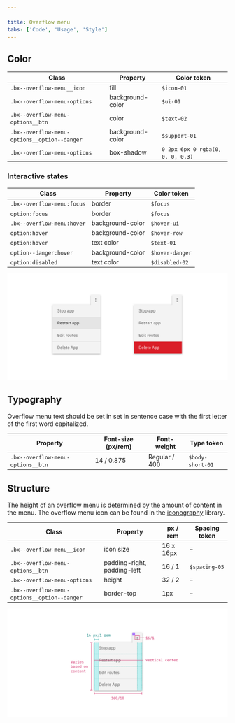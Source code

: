 ```yaml
---

title: Overflow menu
tabs: ['Code', 'Usage', 'Style']
---
```


## Color

| Class                                              | Property         | Color token   |
| -------------------------------------------------- | ---------------- | ------------- |
| `.bx--overflow-menu__icon`                         | fill             | `$icon-01`    |
| `.bx--overflow-menu-options`                       | background-color | `$ui-01`      |
| `.bx--overflow-menu-options__btn`                  | color            | `$text-02`    |
| `.bx--overflow-menu-options__option--danger`       | background-color | `$support-01` |
| `.bx--overflow-menu-options`                       | box-shadow       | `0 2px 6px 0 rgba(0, 0, 0, 0.3)` |

### Interactive states

| Class                                              | Property         | Color token   |
| -------------------------------------------------- | ---------------- | ------------- |
| `.bx--overflow-menu:focus`                         | border           | `$focus`      |
| `option:focus`                                     | border           | `$focus`      |
| `.bx--overflow-menu:hover`                         | background-color | `$hover-ui `  |
| `option:hover`                                     | background-color | `$hover-row ` |
| `option:hover`                                     | text color       | `$text-01`    |
| `option--danger:hover`                             | background-color | `$hover-danger`|
| `option:disabled`                                  | text color       | `$disabled-02`|

<image-component fixed="default" caption="Text and warning hover examples for overflow menu">

![Overflow menu text hover example](images/overflow-menu-style-1.png)

</image-component>

## Typography

Overflow menu text should be set in set in sentence case with the first letter of the first word capitalized.

| Property                          | Font-size (px/rem) | Font-weight   | Type token       |
| --------------------------------- | ------------------ | ------------- | ---------------- |
| `.bx--overflow-menu-options__btn` | 14 / 0.875         | Regular / 400 | `$body-short-01` |

## Structure

The height of an overflow menu is determined by the amount of content in the menu. The overflow menu icon can be found in the [iconography](/style/iconography/library) library.

| Class                                        | Property                    | px / rem    | Spacing token |
| -------------------------------------------- | --------------------------- | ----------- | ------------- |
| `.bx--overflow-menu__icon`                   | icon size                   | 16 x 16px   | –             |
| `.bx--overflow-menu-options__btn`            | padding-right, padding-left | 16 / 1      | `$spacing-05` |
| `.bx--overflow-menu-options`                 | height                      | 32 / 2      | –             |
| `.bx--overflow-menu-options__option--danger` | border-top                  | 1px         | –             |

<image-component fixed="default">

![Structure and spacing measurements for an overflow menu](images/overflow-menu-style-3.png)

</image-component>
